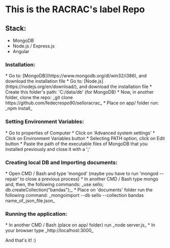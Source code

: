 # This is the RACRAC's label Repo
## Stack:
* MongoDB
* Node.js / Express.js
* Angular
<h3>Installation:</h3>
* Go to: [MongoDB](https://www.mongodb.org/dl/win32/i386), and download the installation file
* Go to: [Node.js](https://nodejs.org/en/download/), and download the installation file
* Create this folder's path: 'C:/data/db' (for MongoDB)
* Now, in another folder, clone the repo: _git clone https://github.com/fedecrespo90/selloracrac_
* Place on app/ folder run: _npm install_
<h3>Setting Environment Variables:</h3>
* Go to properties of Computer
* Click on 'Advanced system settings'
* Click on Environment Variables button
* Selecting PATH option, click on Edit button
* Paste the path of the executable files of MongoDB that you installed previously and close it with a ';'
<h3>Creating local DB and Importing documents:</h3>
* Open CMD / Bash and type 'mongod' (maybe you have to run 'mongod --repair' to close a previous process)
* In another CMD / Bash type mongo and, then, the following commands: _use sello; db.createCollection("bandas");_
* Place on 'documents' folder run the following command: _mongoimport --db sello --collection bandas name_of_json_file.json_
<h3>Running the application:</h3>
* In another CMD / Bash (place on app/ folder) run _node server.js_
* In your browser type _http://localhost:3000_

And that's it! :)

